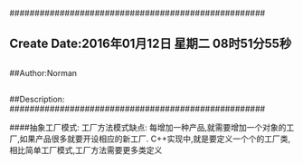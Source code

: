###################################################
## Create Date:2016年01月12日 星期二 08时51分55秒
##
##Author:Norman
##
##Description: 
###################################################

####抽象工厂模式:
    工厂方法模式缺点:
        每增加一种产品,就需要增加一个对象的工厂,如果产品很多就要开设相应的新工厂.
        C++实现中,就是要定义一个个的工厂类,相比简单工厂模式,工厂方法需要更多类定义
